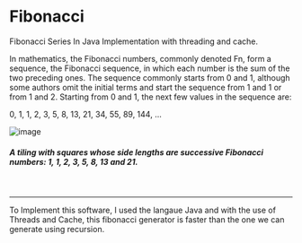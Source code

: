 # Fibonacci
Fibonacci Series In Java Implementation with threading and cache.

In mathematics, the Fibonacci numbers, commonly denoted Fn, form a sequence, the Fibonacci sequence, in which each number is the sum of the two preceding ones. The sequence commonly starts from 0 and 1, although some authors omit the initial terms and start the sequence from 1 and 1 or from 1 and 2. Starting from 0 and 1, the next few values in the sequence are:

0, 1, 1, 2, 3, 5, 8, 13, 21, 34, 55, 89, 144, ...

![image](https://upload.wikimedia.org/wikipedia/commons/thumb/1/15/Fibonacci_Squares.svg/600px-Fibonacci_Squares.svg.png)
<h5> A tiling with squares whose side lengths are successive Fibonacci numbers: 1, 1, 2, 3, 5, 8, 13 and 21. </h5>

<br>
<hr>

To Implement this software, I used the langaue Java and with the use of Threads and Cache, this fibonacci generator is faster than the one we can generate using recursion.
